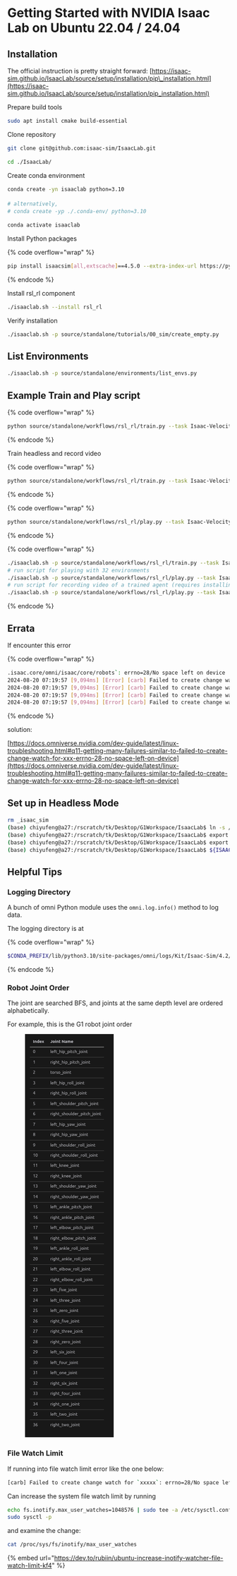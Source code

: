 # Getting Started with NVIDIA Isaac Lab on Ubuntu 22.04 / 24.04



## Installation

The official instruction is pretty straight forward: [https://isaac-sim.github.io/IsaacLab/source/setup/installation/pip\_installation.html](https://isaac-sim.github.io/IsaacLab/source/setup/installation/pip_installation.html)



Prepare build tools

```bash
sudo apt install cmake build-essential
```



Clone repository

```bash
git clone git@github.com:isaac-sim/IsaacLab.git
```

```bash
cd ./IsaacLab/
```



Create conda environment

```bash
conda create -yn isaaclab python=3.10

# alternatively,
# conda create -yp ./.conda-env/ python=3.10
```

```bash
conda activate isaaclab
```



Install Python packages

{% code overflow="wrap" %}
```bash
pip install isaacsim[all,extscache]==4.5.0 --extra-index-url https://pypi.nvidia.com
```
{% endcode %}



Install rsl\_rl component

```bash
./isaaclab.sh --install rsl_rl
```



Verify installation

```bash
./isaaclab.sh -p source/standalone/tutorials/00_sim/create_empty.py
```



## List Environments

```bash
./isaaclab.sh -p source/standalone/environments/list_envs.py
```



## Example Train and Play script

{% code overflow="wrap" %}
```bash
python source/standalone/workflows/rsl_rl/train.py --task Isaac-Velocity-Flat-G1-v0 --run_name example_run
```
{% endcode %}

Train headless and record video

{% code overflow="wrap" %}
```bash
python source/standalone/workflows/rsl_rl/train.py --task Isaac-Velocity-Flat-G1-v0 --video --video_length 100 --video_interval 2000 --headless
```
{% endcode %}





{% code overflow="wrap" %}
```bash
python source/standalone/workflows/rsl_rl/play.py --task Isaac-Velocity-Flat-G1-v0 --num_envs 4
```
{% endcode %}



{% code overflow="wrap" %}
```bash
./isaaclab.sh -p source/standalone/workflows/rsl_rl/train.py --task Isaac-Reach-Franka-v0 --headless
# run script for playing with 32 environments
./isaaclab.sh -p source/standalone/workflows/rsl_rl/play.py --task Isaac-Reach-Franka-v0 --num_envs 32 --load_run run_folder_name --checkpoint model.pt
# run script for recording video of a trained agent (requires installing `ffmpeg`)
./isaaclab.sh -p source/standalone/workflows/rsl_rl/play.py --task Isaac-Reach-Franka-v0 --headless --video --video_length 200
```
{% endcode %}





## Errata

If encounter this error

{% code overflow="wrap" %}
```bash
.isaac.core/omni/isaac/core/robots`: errno=28/No space left on device
2024-08-20 07:19:57 [9,094ms] [Error] [carb] Failed to create change watch for `/home/tk/Desktop/IsaacLab/.conda-env/lib/python3.10/site-packages/isaacsim/exts/omni.isaac.core/omni/isaac/core/simulation_context`: errno=28/No space left on device
2024-08-20 07:19:57 [9,094ms] [Error] [carb] Failed to create change watch for `/home/tk/Desktop/IsaacLab/.conda-env/lib/python3.10/site-packages/isaacsim/exts/omni.isaac.core/omni/isaac/core/objects`: errno=28/No space left on device
2024-08-20 07:19:57 [9,094ms] [Error] [carb] Failed to create change watch for `/home/tk/Desktop/IsaacLab/.conda-env/lib/python3.10/site-packages/isaacsim/exts/omni.isaac.core/omni/isaac/core/scenes`: errno=28/No space left on device
2024-08-20 07:19:57 [9,094ms] [Error] [carb] Failed to create change watch for `/home/tk/Desktop/IsaacLab/.conda-env/lib/python3.10/site-packages/isaacsim/exts/omni.isaac.core/omni/isaac/core/world`: errno=28/No space left on device
```
{% endcode %}



solution:&#x20;

[https://docs.omniverse.nvidia.com/dev-guide/latest/linux-troubleshooting.html#q11-getting-many-failures-similar-to-failed-to-create-change-watch-for-xxx-errno-28-no-space-left-on-device](https://docs.omniverse.nvidia.com/dev-guide/latest/linux-troubleshooting.html#q11-getting-many-failures-similar-to-failed-to-create-change-watch-for-xxx-errno-28-no-space-left-on-device)



## Set up in Headless Mode



```bash
rm _isaac_sim
(base) chiyufeng@a27:/rscratch/tk/Desktop/G1Workspace/IsaacLab$ ln -s /rscratch/tk/Documents/isaac-sim-4.1.0 _isaac_sim
(base) chiyufeng@a27:/rscratch/tk/Desktop/G1Workspace/IsaacLab$ export ISAACSIM_PATH="/rscratch/tk/Documents/isaac-sim-4.1.0"
(base) chiyufeng@a27:/rscratch/tk/Desktop/G1Workspace/IsaacLab$ export ISAACSIM_PYTHON_EXE="${ISAACSIM_PATH}/python.sh"
(base) chiyufeng@a27:/rscratch/tk/Desktop/G1Workspace/IsaacLab$ ${ISAACSIM_PYTHON_EXE} -c "print('Isaac Sim configuration is now complete.')"
```







## Helpful Tips

### Logging Directory

A bunch of omni Python module uses the `omni.log.info()` method to log data.

The logging directory is at

{% code overflow="wrap" %}
```bash
$CONDA_PREFIX/lib/python3.10/site-packages/omni/logs/Kit/Isaac-Sim/4.2/
```
{% endcode %}



### Robot Joint Order

The joint are searched BFS, and joints at the same depth level are ordered alphabetically.

For example, this is the G1 robot joint order

<figure><img src="../../.gitbook/assets/image (242).png" alt=""><figcaption></figcaption></figure>

### File Watch Limit

If running into file watch limit error like the one below:

```bash
[carb] Failed to create change watch for `xxxxx`: errno=28/No space left on device
```



Can increase the system file watch limit by running

```bash
echo fs.inotify.max_user_watches=1048576 | sudo tee -a /etc/sysctl.conf
sudo sysctl -p
```



and examine the change:

```bash
cat /proc/sys/fs/inotify/max_user_watches
```



{% embed url="https://dev.to/rubiin/ubuntu-increase-inotify-watcher-file-watch-limit-kf4" %}

